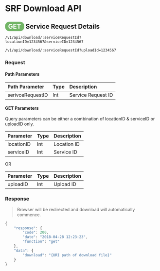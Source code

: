 # SRF Download API

## <span style="background-color: #72b566; font-weight: bold; color: #ffffff; padding: 3px 10px; border-radius: 14px;">GET</span> **Service Request Details**

```text
/v1/api/download/:serviceRequestId?locationID=1234567&serviceID=1234567
```

```text
/v1/api/download/:serviceRequestId?uploadId=1234567
```

### Request

#### Path Parameters

| Path Parameter | Type | Description |
| :--- | :--- | :--- |
| serivceRequestID | Int | Service Request ID |

#### GET Parameters

Query parameters can be either a combination of locationID & serviceID or uploadID only.

| Parameter | Type | Description |
| :--- | :--- | :--- |
| locationID | Int | Location ID |
| serviceID | Int | Service ID |

OR

| Parameter | Type | Description |
| :--- | :--- | :--- |
| uploadID | Int | Upload ID |

### Response

> Browser will be redirected and download will automatically commence.

```javascript
{
    "response": {
        "code": 200,
        "date": "2018-04-28 12:23:23",
        "function": "get"
    },
    "data": {
        "download": "{URI path of download file}"
    }
}
```
